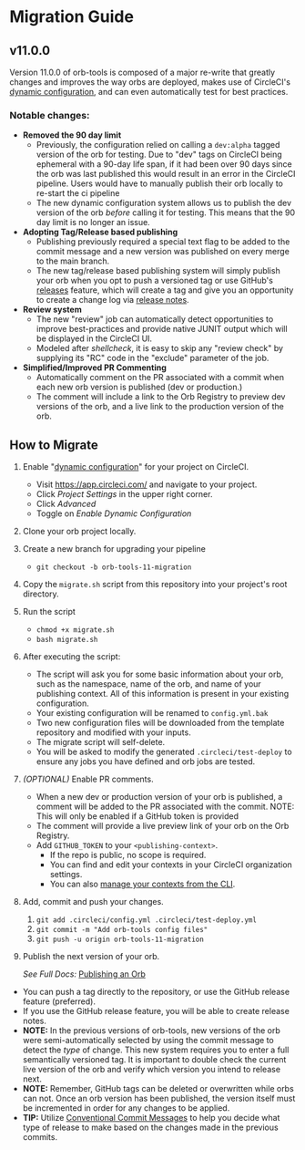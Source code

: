 # Migration Guide

## v11.0.0

Version 11.0.0 of orb-tools is composed of a major re-write that greatly changes and improves the way orbs are deployed, makes use of CircleCI's [dynamic configuration](https://circleci.com/docs/2.0/dynamic-config/), and can even automatically test for best practices.

### Notable changes:

- **Removed the 90 day limit**
  - Previously, the configuration relied on calling a `dev:alpha` tagged version of the orb for testing. Due to "dev" tags on CircleCI being ephemeral with a 90-day life span, if it had been over 90 days since the orb was last published this would result in an error in the CircleCI pipeline. Users would have to manually publish their orb locally to re-start the ci pipeline
  - The new dynamic configuration system allows us to publish the dev version of the orb _before_ calling it for testing. This means that the 90 day limit is no longer an issue.
- **Adopting Tag/Release based publishing**
  - Publishing previously required a special text flag to be added to the commit message and a new version was published on every merge to the main branch.
  - The new tag/release based publishing system will simply publish your orb when you opt to push a versioned tag or use GitHub's [releases](https://docs.github.com/en/repositories/releasing-projects-on-github/about-releases) feature, which will create a tag and give you an opportunity to create a change log via [release notes](https://docs.github.com/en/repositories/releasing-projects-on-github/automatically-generated-release-notes).
- **Review system**
  - The new "review" job can automatically detect opportunities to improve best-practices and provide native JUNIT output which will be displayed in the CircleCI UI.
  - Modeled after _shellcheck_, it is easy to skip any "review check" by supplying its "RC" code in the "exclude" parameter of the job.
- **Simplified/Improved PR Commenting**
  - Automatically comment on the PR associated with a commit when each new orb version is published (dev or production.)
  - The comment will include a link to the Orb Registry to preview dev versions of the orb, and a live link to the production version of the orb.

## How to Migrate

1. Enable "[dynamic configuration](https://circleci.com/docs/2.0/dynamic-config/#getting-started-with-dynamic-config-in-circleci)" for your project on CircleCI.
   - Visit https://app.circleci.com/ and navigate to your project.
   - Click _Project Settings_ in the upper right corner.
   - Click _Advanced_
   - Toggle on _Enable Dynamic Configuration_
2. Clone your orb project locally.
3. Create a new branch for upgrading your pipeline
   - `git checkout -b orb-tools-11-migration`
4. Copy the `migrate.sh` script from this repository into your project's root directory.
5. Run the script
   - `chmod +x migrate.sh`
   - `bash migrate.sh`

6. After executing the script:

   - The script will ask you for some basic information about your orb, such as the namespace, name of the orb, and name of your publishing context. All of this information is present in your existing configuration.
   - Your existing configuration will be renamed to `config.yml.bak`
   - Two new configuration files will be downloaded from the template repository and modified with your inputs.
   - The migrate script will self-delete.
   - You will be asked to modify the generated `.circleci/test-deploy` to ensure any jobs you have defined and orb jobs are tested.

7. _(OPTIONAL)_ Enable PR comments.

   - When a new dev or production version of your orb is published, a comment will be added to the PR associated with the commit. NOTE: This will only be enabled if a GitHub token is provided
   - The comment will provide a live preview link of your orb on the Orb Registry.
   - Add `GITHUB_TOKEN` to your `<publishing-context>`.
     - If the repo is public, no scope is required.
     - You can find and edit your contexts in your CircleCI organization settings.
     - You can also [manage your contexts from the CLI](https://circleci.com/docs/2.0/local-cli/#context-management).

8. Add, commit and push your changes.

   1. `git add .circleci/config.yml .circleci/test-deploy.yml`
   1. `git commit -m "Add orb-tools config files"`
   1. `git push -u origin orb-tools-11-migration`

9. Publish the next version of your orb.

   _See Full Docs:_ [Publishing an Orb](https://circleci.com/docs/2.0/creating-orbs/)

- You can push a tag directly to the repository, or use the GitHub release feature (preferred).
- If you use the GitHub release feature, you will be able to create release notes.
- **NOTE:** In the previous versions of orb-tools, new versions of the orb were semi-automatically selected by using the commit message to detect the _type_ of change. This new system requires you to enter a full semantically versioned tag. It is important to double check the current live version of the orb and verify which version you intend to release next.
- **NOTE:** Remember, GitHub tags can be deleted or overwritten while orbs can not. Once an orb version has been published, the version itself must be incremented in order for any changes to be applied.
- **TIP:** Utilize [Conventional Commit Messages](https://conventionalcommits.org/) to help you decide what type of release to make based on the changes made in the previous commits.
